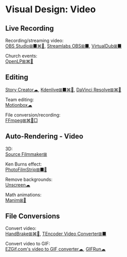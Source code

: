 # Visual Design: Video

## Live Recording

Recording/streaming video:  
[OBS Studio⊞■⌘🐧](https://obsproject.com/),
[Streamlabs OBS⊞■](https://streamlabs.com/streamlabs-obs),
[VirtualDub⊞■](https://sourceforge.net/projects/virtualdub/)

Church events:  
[OpenLP⊞⌘🐧](https://openlp.org/)

## Editing

[Story Creator☁](https://storycreatorapp.com/),
[Kdenlive⊞■⌘🐧](https://kdenlive.org/),
[DaVinci Resolve⊞⌘🐧](https://www.blackmagicdesign.com/products/davinciresolve/)

Team editing:  
[Motionbox☁](https://motionbox.io/)

File conversion/recording:  
[FFmpeg⊞⌘🐧□](https://www.ffmpeg.org/)

## Auto-Rendering - Video

3D:  
[Source Filmmaker⊞](https://store.steampowered.com/app/1840/Source_Filmmaker/)

Ken Burns effect:  
[PhotoFilmStrip⊞■🐧](https://www.photofilmstrip.org/en/)

Remove backgrounds:  
[Unscreen☁](https://www.unscreen.com/)

Math animations:  
[Manim⊞🐧](https://3b1b.github.io/manim/index.html)

## File Conversions

Convert video:  
[HandBrake⊞⌘🐧](https://handbrake.fr/),
[TEncoder Video Converter⊞■](https://www.fosshub.com/TAudioConverter.html)

Convert video to GIF:  
[EZGif.com's video to GIF converter☁](https://ezgif.com/video-to-gif),
[GIFRun☁](https://gifrun.com/)
